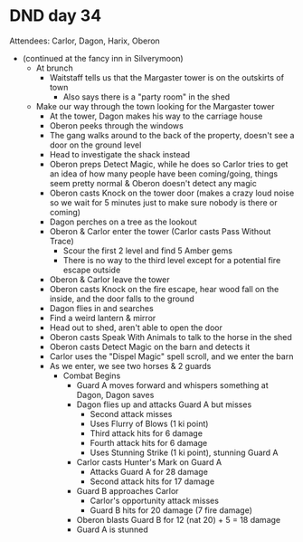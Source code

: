 # DND day 34
Attendees: Carlor, Dagon, Harix, Oberon

- (continued at the fancy inn in Silverymoon)
    - At brunch
        - Waitstaff tells us that the Margaster tower is on the outskirts of town
            - Also says there is a "party room" in the shed
    - Make our way through the town looking for the Margaster tower
        - At the tower, Dagon makes his way to the carriage house
        - Oberon peeks through the windows
        - The gang walks around to the back of the property, doesn't see a door on the ground level
        - Head to investigate the shack instead
        - Oberon preps Detect Magic, while he does so Carlor tries to get an idea of how many people have been coming/going, things seem pretty normal & Oberon doesn't detect any magic
        - Oberon casts Knock on the tower door (makes a crazy loud noise so we wait for 5 minutes just to make sure nobody is there or coming)
        - Dagon perches on a tree as the lookout
        - Oberon & Carlor enter the tower (Carlor casts Pass Without Trace)
            - Scour the first 2 level and find 5 Amber gems
            - There is no way to the third level except for a potential fire escape outside
        - Oberon & Carlor leave the tower
        - Oberon casts Knock on the fire escape, hear wood fall on the inside, and the door falls to the ground
        - Dagon flies in and searches
        - Find a weird lantern & mirror
        - Head out to shed, aren't able to open the door
        - Oberon casts Speak With Animals to talk to the horse in the shed
        - Oberon casts Detect Magic on the barn and detects it
        - Carlor uses the "Dispel Magic" spell scroll, and we enter the barn
        - As we enter, we see two horses & 2 guards
            - Combat Begins
                - Guard A moves forward and whispers something at Dagon, Dagon saves
                - Dagon flies up and attacks Guard A but misses
                    - Second attack misses
                    - Uses Flurry of Blows (1 ki point)
                    - Third attack hits for 6 damage
                    - Fourth attack hits for 6 damage
                    - Uses Stunning Strike (1 ki point), stunning Guard A
                - Carlor casts Hunter's Mark on Guard A
                    - Attacks Guard A for 28 damage
                    - Second attack hits for 17 damage
                - Guard B approaches Carlor
                    - Carlor's opportunity attack misses
                    - Guard B hits for 20 damage (7 fire damage)
                - Oberon blasts Guard B for 12 (nat 20) + 5 = 18 damage
                - Guard A is stunned
